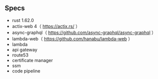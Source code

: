 ## Specs
- rust 1.62.0
- actix-web 4（ https://actix.rs/ ）
- async-graphql（ https://github.com/async-graphql/async-graphql ）
- lambda-web（ https://github.com/hanabu/lambda-web ）
- lambda
- api gateway
- route53
- certificate manager
- ssm
- code pipeline
